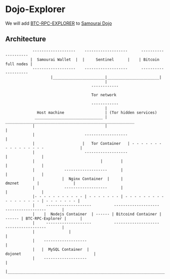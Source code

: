# Dojo-Explorer
We will add [BTC-RPC-EXPLORER](https://github.com/janoside/btc-rpc-explorer "BTC-RPC-EXPLORER") to [Samourai Dojo](https://github.com/Samourai-Wallet/samourai-dojo "Samourai Dojo")

<a name="architecture"/>

## Architecture ##


                -------------------    -------------------      --------------------
               |  Samourai Wallet  |  |     Sentinel      |    | Bitcoin full nodes |
                -------------------    -------------------      --------------------
                        |_______________________|_______________________|
                                                |
                                          ------------

                                          Tor network

                                          ------------
                                                |
                  Host machine                  | (Tor hidden services)
                 ______________________________ | _________________________________________________________
                |                               |                                                          |
                |                      -------------------                                                 |
                |                     |   Tor Container   | - - - - - - - - - - - - - - - -                |
                |                      -------------------                                 |               |
                |                             |        |                                   |               |
                |             -------------------      |                                   |               |
                |            |  Nginx Container  |     |                     dmznet        |               |
                |             -------------------      |                                   |               |
                |- - - - - - - - - - - | - - - - - - - | - - - - - - - - - - - - - - - - - | - - - - - - - |
                |     --------------------          --------------------          ------------------       |
                |    |  Nodejs Container  | ------ | Bitcoind Container | ------ | BTC-RPC-Explorer |      |
                |     --------------------          --------------------          ------------------       |
                |               |                                                                          |
                |    -------------------                                                                   |
                |   |  MySQL Container  |                           dojonet                                |
                |    -------------------                                                                   |
                |__________________________________________________________________________________________|
